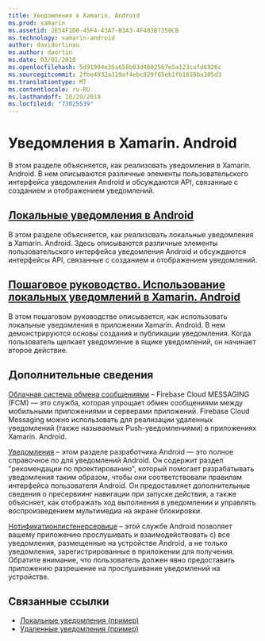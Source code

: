 ```yaml
---
title: Уведомления в Xamarin. Android
ms.prod: xamarin
ms.assetid: 2E54F1D0-45F4-43A7-B3A3-4F483B7150CB
ms.technology: xamarin-android
author: davidortinau
ms.author: daortin
ms.date: 03/01/2018
ms.openlocfilehash: 5d91904e35a658b03d4602567e5a123cafd6926c
ms.sourcegitcommit: 2fbe4932a319af4ebc829f65eb1fb1816ba305d3
ms.translationtype: MT
ms.contentlocale: ru-RU
ms.lasthandoff: 10/29/2019
ms.locfileid: "73025539"
---
```

# <a name="notifications-in-xamarinandroid"></a>Уведомления в Xamarin. Android

В этом разделе объясняется, как реализовать уведомления в Xamarin. Android. В нем описываются различные элементы пользовательского интерфейса уведомления Android и обсуждаются API, связанные с созданием и отображением уведомлений.

## <a name="local-notifications-in-androidlocal-notificationsmd"></a>[Локальные уведомления в Android](local-notifications.md)

В этом разделе объясняется, как реализовать локальные уведомления в Xamarin. Android. Здесь описываются различные элементы пользовательского интерфейса уведомления Android и обсуждаются интерфейсы API, связанные с созданием и отображением уведомлений.

## <a name="walkthrough---using-local-notifications-in-xamarinandroidlocal-notifications-walkthroughmd"></a>[Пошаговое руководство. Использование локальных уведомлений в Xamarin. Android](local-notifications-walkthrough.md)  

В этом пошаговом руководстве описывается, как использовать локальные уведомления в приложении Xamarin. Android. В нем демонстрируются основы создания и публикации уведомления. Когда пользователь щелкает уведомление в ящике уведомлений, он начинает второе действие. 

## <a name="further-reading"></a>Дополнительные сведения

[Облачная система обмена сообщениями](~/android/data-cloud/google-messaging/firebase-cloud-messaging.md) &ndash; Firebase Cloud MESSAGING (FCM) — это служба, которая упрощает обмен сообщениями между мобильными приложениями и серверами приложений. Firebase Cloud Messaging можно использовать для реализации удаленных уведомлений (также называемых Push-уведомлениями) в приложениях Xamarin. Android.

[Уведомления](https://developer.android.com/guide/topics/ui/notifiers/notifications.html) &ndash; этом разделе разработчика Android — это полное справочное по для уведомлений Android. Он содержит раздел "рекомендации по проектированию", который помогает разрабатывать уведомления таким образом, чтобы они соответствовали правилам интерфейса пользователя Android. Он предоставляет дополнительные сведения о пресервиинг навигации при запуске действия, а также объясняет, как отображать ход выполнения в уведомлении и управлять воспроизведением мультимедиа на экране блокировки.

[Нотификатионлистенерсервице](xref:Android.Service.Notification.NotificationListenerService) &ndash; этой службе Android позволяет вашему приложению прослушивать и взаимодействовать с) все уведомления, размещенные на устройстве Android, а не только уведомления, зарегистрированные в приложении для получения.
Обратите внимание, что пользователь должен явно предоставить приложению разрешение на прослушивание уведомлений на устройстве.

## <a name="related-links"></a>Связанные ссылки

- [Локальные уведомления (пример)](https://docs.microsoft.com/samples/xamarin/monodroid-samples/localnotifications)
- [Удаленные уведомления (пример)](https://docs.microsoft.com/samples/xamarin/monodroid-samples/remotenotifications)
